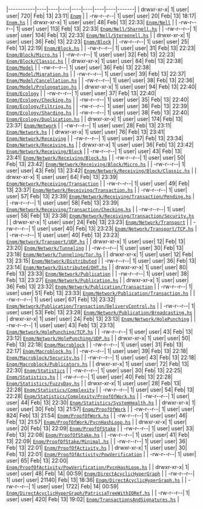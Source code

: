

|-----------|----|----|----|----|----|----|----|-------|
| drwxr-xr-x| 1| user| user| 720| Feb| 13| 23:11| [``Enqm``](Enqm) |
| -rw-r--r--| 1| user| user| 20| Feb| 13| 18:17| [``Enqm.hs``](Enqm.hs) |
| drwxr-xr-x| 1| user| user| 48| Feb| 13| 22:33| [``Enqm/Nell``](Enqm/Nell) |
| -rw-r--r--| 1| user| user| 113| Feb| 13| 22:33| [``Enqm/Nell/Sharnell.hs``](Enqm/Nell/Sharnell.hs) |
| -rw-r--r--| 1| user| user| 104| Feb| 13| 22:33| [``Enqm/Nell/Stereonell.hs``](Enqm/Nell/Stereonell.hs) |
| drwxr-xr-x| 1| user| user| 36| Feb| 13| 22:23| [``Enqm/Block``](Enqm/Block) |
| -rw-r--r--| 1| user| user| 25| Feb| 13| 22:19| [``Enqm/Block.hs``](Enqm/Block.hs) |
| -rw-r--r--| 1| user| user| 31| Feb| 13| 22:23| [``Enqm/Block/Micro.hs``](Enqm/Block/Micro.hs) |
| -rw-r--r--| 1| user| user| 32| Feb| 13| 22:23| [``Enqm/Block/Classic.hs``](Enqm/Block/Classic.hs) |
| drwxr-xr-x| 1| user| user| 84| Feb| 13| 22:38| [``Enqm/Model``](Enqm/Model) |
| -rw-r--r--| 1| user| user| 36| Feb| 13| 22:38| [``Enqm/Model/Migration.hs``](Enqm/Model/Migration.hs) |
| -rw-r--r--| 1| user| user| 39| Feb| 13| 22:37| [``Enqm/Model/Cancellation.hs``](Enqm/Model/Cancellation.hs) |
| -rw-r--r--| 1| user| user| 38| Feb| 13| 22:36| [``Enqm/Model/Prolongation.hs``](Enqm/Model/Prolongation.hs) |
| drwxr-xr-x| 1| user| user| 94| Feb| 13| 22:40| [``Enqm/Ecology``](Enqm/Ecology) |
| -rw-r--r--| 1| user| user| 37| Feb| 13| 22:40| [``Enqm/Ecology/Checking.hs``](Enqm/Ecology/Checking.hs) |
| -rw-r--r--| 1| user| user| 35| Feb| 13| 22:40| [``Enqm/Ecology/Filtring.hs``](Enqm/Ecology/Filtring.hs) |
| -rw-r--r--| 1| user| user| 36| Feb| 13| 22:39| [``Enqm/Ecology/Sharding.hs``](Enqm/Ecology/Sharding.hs) |
| -rw-r--r--| 1| user| user| 38| Feb| 13| 22:40| [``Enqm/Ecology/Duplication.hs``](Enqm/Ecology/Duplication.hs) |
| drwxr-xr-x| 1| user| user| 174| Feb| 13| 23:37| [``Enqm/Network``](Enqm/Network) |
| -rw-r--r--| 1| user| user| 28| Feb| 13| 23:11| [``Enqm/Network.hs``](Enqm/Network.hs) |
| drwxr-xr-x| 1| user| user| 76| Feb| 13| 23:41| [``Enqm/Network/Receiving``](Enqm/Network/Receiving) |
| -rw-r--r--| 1| user| user| 37| Feb| 13| 23:34| [``Enqm/Network/Receiving.hs``](Enqm/Network/Receiving.hs) |
| drwxr-xr-x| 1| user| user| 36| Feb| 13| 23:42| [``Enqm/Network/Receiving/Block``](Enqm/Network/Receiving/Block) |
| -rw-r--r--| 1| user| user| 43| Feb| 13| 23:41| [``Enqm/Network/Receiving/Block.hs``](Enqm/Network/Receiving/Block.hs) |
| -rw-r--r--| 1| user| user| 50| Feb| 13| 23:42| [``Enqm/Network/Receiving/Block/Micro.hs``](Enqm/Network/Receiving/Block/Micro.hs) |
| -rw-r--r--| 1| user| user| 43| Feb| 13| 23:42| [``Enqm/Network/Receiving/Block/Classic.hs``](Enqm/Network/Receiving/Block/Classic.hs) |
| drwxr-xr-x| 1| user| user| 64| Feb| 13| 23:39| [``Enqm/Network/Receiving/Transaction``](Enqm/Network/Receiving/Transaction) |
| -rw-r--r--| 1| user| user| 49| Feb| 13| 23:37| [``Enqm/Network/Receiving/Transaction.hs``](Enqm/Network/Receiving/Transaction.hs) |
| -rw-r--r--| 1| user| user| 57| Feb| 13| 23:39| [``Enqm/Network/Receiving/Transaction/Pending.hs``](Enqm/Network/Receiving/Transaction/Pending.hs) |
| -rw-r--r--| 1| user| user| 58| Feb| 13| 23:39| [``Enqm/Network/Receiving/Transaction/Checking.hs``](Enqm/Network/Receiving/Transaction/Checking.hs) |
| -rw-r--r--| 1| user| user| 58| Feb| 13| 23:38| [``Enqm/Network/Receiving/Transaction/Security.hs``](Enqm/Network/Receiving/Transaction/Security.hs) |
| drwxr-xr-x| 1| user| user| 24| Feb| 13| 23:23| [``Enqm/Network/Transport``](Enqm/Network/Transport) |
| -rw-r--r--| 1| user| user| 40| Feb| 13| 23:23| [``Enqm/Network/Transport/TCP.hs``](Enqm/Network/Transport/TCP.hs) |
| -rw-r--r--| 1| user| user| 40| Feb| 13| 23:23| [``Enqm/Network/Transport/UDP.hs``](Enqm/Network/Transport/UDP.hs) |
| drwxr-xr-x| 1| user| user| 12| Feb| 13| 23:20| [``Enqm/Network/Tunneling``](Enqm/Network/Tunneling) |
| -rw-r--r--| 1| user| user| 30| Feb| 13| 23:18| [``Enqm/Network/Tunneling/Tor.hs``](Enqm/Network/Tunneling/Tor.hs) |
| drwxr-xr-x| 1| user| user| 12| Feb| 13| 23:15| [``Enqm/Network/Distributed``](Enqm/Network/Distributed) |
| -rw-r--r--| 1| user| user| 36| Feb| 13| 23:14| [``Enqm/Network/Distributed/DHT.hs``](Enqm/Network/Distributed/DHT.hs) |
| drwxr-xr-x| 1| user| user| 80| Feb| 13| 23:33| [``Enqm/Network/Publication``](Enqm/Network/Publication) |
| -rw-r--r--| 1| user| user| 38| Feb| 13| 23:27| [``Enqm/Network/Publication.hs``](Enqm/Network/Publication.hs) |
| drwxr-xr-x| 1| user| user| 36| Feb| 13| 23:32| [``Enqm/Network/Publication/Transaction``](Enqm/Network/Publication/Transaction) |
| -rw-r--r--| 1| user| user| 51| Feb| 13| 23:33| [``Enqm/Network/Publication/Transaction.hs``](Enqm/Network/Publication/Transaction.hs) |
| -rw-r--r--| 1| user| user| 67| Feb| 13| 23:32| [``Enqm/Network/Publication/Transaction/DeliveryControl.hs``](Enqm/Network/Publication/Transaction/DeliveryControl.hs) |
| -rw-r--r--| 1| user| user| 53| Feb| 13| 23:28| [``Enqm/Network/Publication/Broadcasting.hs``](Enqm/Network/Publication/Broadcasting.hs) |
| drwxr-xr-x| 1| user| user| 24| Feb| 13| 23:13| [``Enqm/Network/HolePunching``](Enqm/Network/HolePunching) |
| -rw-r--r--| 1| user| user| 43| Feb| 13| 23:13| [``Enqm/Network/HolePunching/TCP.hs``](Enqm/Network/HolePunching/TCP.hs) |
| -rw-r--r--| 1| user| user| 43| Feb| 13| 23:12| [``Enqm/Network/HolePunching/UDP.hs``](Enqm/Network/HolePunching/UDP.hs) |
| drwxr-xr-x| 1| user| user| 50| Feb| 13| 22:18| [``Enqm/Macroblock``](Enqm/Macroblock) |
| -rw-r--r--| 1| user| user| 31| Feb| 13| 22:17| [``Enqm/Macroblock.hs``](Enqm/Macroblock.hs) |
| -rw-r--r--| 1| user| user| 39| Feb| 13| 22:18| [``Enqm/Macroblock/Security.hs``](Enqm/Macroblock/Security.hs) |
| -rw-r--r--| 1| user| user| 43| Feb| 13| 22:18| [``Enqm/Macroblock/Publicators.hs``](Enqm/Macroblock/Publicators.hs) |
| drwxr-xr-x| 1| user| user| 72| Feb| 13| 22:30| [``Enqm/Statistics``](Enqm/Statistics) |
| -rw-r--r--| 1| user| user| 30| Feb| 13| 22:25| [``Enqm/Statistics.hs``](Enqm/Statistics.hs) |
| -rw-r--r--| 1| user| user| 40| Feb| 13| 22:28| [``Enqm/Statistics/FuzzyDay.hs``](Enqm/Statistics/FuzzyDay.hs) |
| drwxr-xr-x| 1| user| user| 28| Feb| 13| 22:28| [``Enqm/Statistics/Complexity``](Enqm/Statistics/Complexity) |
| -rw-r--r--| 1| user| user| 54| Feb| 13| 22:28| [``Enqm/Statistics/Complexity/ProofOfWork.hs``](Enqm/Statistics/Complexity/ProofOfWork.hs) |
| -rw-r--r--| 1| user| user| 44| Feb| 13| 22:30| [``Enqm/Statistics/SystemHealth.hs``](Enqm/Statistics/SystemHealth.hs) |
| drwxr-xr-x| 1| user| user| 30| Feb| 13| 21:57| [``Enqm/ProofOfWork``](Enqm/ProofOfWork) |
| -rw-r--r--| 1| user| user| 824| Feb| 13| 21:54| [``Enqm/ProofOfWork.hs``](Enqm/ProofOfWork.hs) |
| -rw-r--r--| 1| user| user| 46| Feb| 13| 21:57| [``Enqm/ProofOfWork/PvcnHashLoop.hs``](Enqm/ProofOfWork/PvcnHashLoop.hs) |
| drwxr-xr-x| 1| user| user| 20| Feb| 13| 22:09| [``Enqm/ProofOfStake``](Enqm/ProofOfStake) |
| -rw-r--r--| 1| user| user| 33| Feb| 13| 22:08| [``Enqm/ProofOfStake.hs``](Enqm/ProofOfStake.hs) |
| -rw-r--r--| 1| user| user| 41| Feb| 13| 22:09| [``Enqm/ProofOfStake/Minimal.hs``](Enqm/ProofOfStake/Minimal.hs) |
| -rw-r--r--| 1| user| user| 36| Feb| 13| 22:01| [``Enqm/ProofOfActivity.hs``](Enqm/ProofOfActivity.hs) |
| drwxr-xr-x| 1| user| user| 30| Feb| 13| 22:01| [``Enqm/ProofOfActivity/PowVerification``](Enqm/ProofOfActivity/PowVerification) |
| -rw-r--r--| 1| user| user| 65| Feb| 13| 22:00| [``Enqm/ProofOfActivity/PowVerification/PvcnHashLoop.hs``](Enqm/ProofOfActivity/PowVerification/PvcnHashLoop.hs) |
| drwxr-xr-x| 1| user| user| 48| Feb| 14| 00:59| [``Enqm/DirectAcyclicHyperGraph``](Enqm/DirectAcyclicHyperGraph) |
| -rw-r--r--| 1| user| user| 21140| Feb| 13| 18:36| [``Enqm/DirectAcyclicHyperGraph.hs``](Enqm/DirectAcyclicHyperGraph.hs) |
| -rw-r--r--| 1| user| user| 1722| Feb| 14| 00:59| [``Enqm/DirectAcyclicHyperGraph/PatriciaTreeWithIORef.hs``](Enqm/DirectAcyclicHyperGraph/PatriciaTreeWithIORef.hs) |
| -rw-r--r--| 1| user| user| 420| Feb| 13| 19:02| [``Enqm/TransactionsAndSignatures.hs``](Enqm/TransactionsAndSignatures.hs) |
